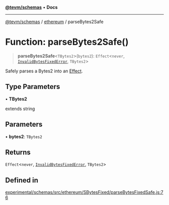 [**@tevm/schemas**](../../README.md) • **Docs**

***

[@tevm/schemas](../../modules.md) / [ethereum](../README.md) / parseBytes2Safe

# Function: parseBytes2Safe()

> **parseBytes2Safe**\<`TBytes2`\>(`bytes2`): `Effect`\<`never`, [`InvalidBytesFixedError`](../classes/InvalidBytesFixedError.md), `TBytes2`\>

Safely parses a Bytes2 into an [Effect](https://www.effect.website/docs/essentials/effect-type).

## Type Parameters

• **TBytes2**

extends string

## Parameters

• **bytes2**: `TBytes2`

## Returns

`Effect`\<`never`, [`InvalidBytesFixedError`](../classes/InvalidBytesFixedError.md), `TBytes2`\>

## Defined in

[experimental/schemas/src/ethereum/SBytesFixed/parseBytesFixedSafe.js:76](https://github.com/evmts/tevm-monorepo/blob/main/experimental/schemas/src/ethereum/SBytesFixed/parseBytesFixedSafe.js#L76)

